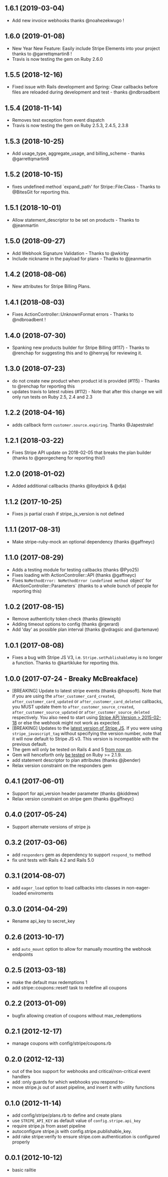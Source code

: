 ## 1.6.1 (2019-03-04)

* Add new invoice webhooks thanks @noahezekwugo !

## 1.6.0 (2019-01-08)

* New Year New Feature: Easily include Stripe Elements into your project thanks to @garrettqmartin8 !
* Travis is now testing the gem on Ruby 2.6.0

## 1.5.5 (2018-12-16)

* Fixed issue with Rails development and Spring: Clear callbacks before files are reloaded during development and test - thanks @ndbroadbent

## 1.5.4 (2018-11-14)

* Removes test exception from event dispatch
* Travis is now testing the gem on Ruby 2.5.3, 2.4.5, 2.3.8

## 1.5.3 (2018-10-25)

* Add usage_type, aggregate_usage, and billing_scheme - thanks @garrettqmartin8

## 1.5.2 (2018-10-15)

* fixes undefined method `expand_path' for Stripe::File:Class - Thanks to @BitesGit for reporting this.

## 1.5.1 (2018-10-01)

* Allow statement_descriptor to be set on products - Thanks to @jeanmartin


## 1.5.0 (2018-09-27)

* Add Webhook Signature Validation - Thanks to @wkirby
* Include nickname in the payload for plans - Thanks to @jeanmartin

## 1.4.2 (2018-08-06)

* New attributes for Stripe Billing Plans.

## 1.4.1 (2018-08-03)

* Fixes ActionController::UnknownFormat errors - Thanks to @ndbroadbent !

## 1.4.0 (2018-07-30)

* Spanking new products builder for Stripe Billing (#117) - Thanks to @renchap for suggesting this and to @henryaj for reviewing it.

## 1.3.0 (2018-07-23)

* do not create new product when product id is provided (#115) - Thanks to @renchap for reporting this
* updates travis to latest rubies (#112) - Note that after this change we will only run tests on Ruby 2.5, 2.4 and 2.3


## 1.2.2 (2018-04-16)

* adds callback form `customer.source.expiring`. Thanks @Japestrale!

## 1.2.1 (2018-03-22)

* Fixes Stripe API update on 2018-02-05 that breaks the plan builder (thanks to @georgecheng for reporting this!)

## 1.2.0 (2018-01-02)

* Added additional callbacks (thanks @lloydpick & @dja)

## 1.1.2 (2017-10-25)

* Fixes js partial crash if stripe_js_version is not defined

## 1.1.1 (2017-08-31)

* Make stripe-ruby-mock an optional dependency (thanks @gaffneyc)

## 1.1.0 (2017-08-29)

* Adds a testing module for testing callbacks (thanks @Pyo25)
* Fixes loading with ActionController::API (thanks @gaffneyc)
* Fixes `NoMethodError: NoMethodError (undefined method `object' for #ActionController::Parameters` (thanks to a whole bunch of people for reporting this)

## 1.0.2 (2017-08-15)

* Remove authenticity token check (thanks @lewispb)
* Adding timeout options to config (thanks @rgerard)
* Add 'day' as possible plan interval (thanks @vdragsic and @artemave)

## 1.0.1 (2017-08-08)

* Fixes a bug with Stripe JS V3, i.e. `Stripe.setPublishableKey` is no longer a function. Thanks to @kartikluke for reporting this.

## 1.0.0 (2017-07-24 - Breaky McBreakface)

* [BREAKING] Update to latest stripe events (thanks @hopsoft). Note that if you are using the `after_customer_card_created`, `after_customer_card_updated` or `after_customer_card_deleted` callbacks, you MUST update them to `after_customer_source_created`, `after_customer_source_updated` or `after_customer_source_deleted` respectively. You also need to start using [Stripe API Version > 2015-02-18](https://stripe.com/docs/upgrades#2015-02-18) or else the webhook might not work as expected.
* [BREAKING] Updates to the [latest version of Stripe JS](https://github.com/Everapps/stripe-rails/pull/69). If you were using `stripe_javascript_tag` without specifying the version number, note that it will now default to Stripe JS v3. This version is incompatible with the previous default.
* The gem will only be tested on Rails 4 and 5 [from now on](https://github.com/Everapps/stripe-rails/pull/62).
* Gem will henceforth only [be tested](https://github.com/Everapps/stripe-rails/pull/68) on Ruby >= 2.1.9.
* add statement descriptor to plan attributes (thanks @jbender)
* Relax version constraint on the responders gem

## 0.4.1 (2017-06-01)

* Support for api_version header parameter (thanks @kiddrew)
* Relax version constraint on stripe gem (thanks @gaffneyc)

## 0.4.0 (2017-05-24)
* Support alternate versions of stripe js

## 0.3.2 (2017-03-06)
* add `responders` gem as dependency to support `respond_to` method
* fix unit tests with Rails 4.2 and Rails 5.0

## 0.3.1 (2014-08-07)
* add `eager_load` option to load callbacks into classes in non-eager-loaded enviroments

## 0.3.0 (2014-04-29)
* Rename api_key to secret_key

## 0.2.6 (2013-10-17)
* add `auto_mount` option to allow for manually mounting the webhook endpoints

## 0.2.5 (2013-03-18)
* make the default max redemptions 1
* add stripe::coupons::reset! task to redefine all coupons

## 0.2.2 (2013-01-09)
* bugfix allowing creation of coupons without max_redemptions

## 0.2.1 (2012-12-17)
* manage coupons with config/stripe/coupons.rb

## 0.2.0 (2012-12-13)

* out of the box support for webhooks and critical/non-critical event handlers
* add :only guards for which webhooks you respond to-
* move stripe.js out of asset pipeline, and insert it with utility functions

## 0.1.0 (2012-11-14)

* add config/stripe/plans.rb to define and create plans
* use `STRIPE_API_KEY` as default value of `config.stripe.api_key`
* require stripe.js from asset pipeline
* autoconfigure stripe.js with config.stripe.publishable_key.
* add rake stripe:verify to ensure stripe.com authentication is configured properly

## 0.0.1 (2012-10-12)

* basic railtie
